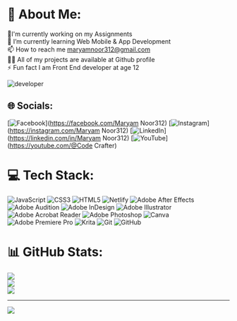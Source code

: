 
# 💫 About Me:
🔭I'm currently working on my Assignments<br>🌱 I’m currently learning Web Mobile & App Development<br>📫 How to reach me maryamnoor312@gmail.com<br>👨‍💻 All of my projects are available at Github profile<br>⚡ Fun fact I am Front End developer at age 12

![developer](https://github.com/user-attachments/assets/2bb5a04d-bbf0-488b-be1e-e15c6da73f1f)
## 🌐 Socials:
[![Facebook](https://img.shields.io/badge/Facebook-%231877F2.svg?logo=Facebook&logoColor=white)](https://facebook.com/Maryam Noor312) [![Instagram](https://img.shields.io/badge/Instagram-%23E4405F.svg?logo=Instagram&logoColor=white)](https://instagram.com/Maryam Noor312) [![LinkedIn](https://img.shields.io/badge/LinkedIn-%230077B5.svg?logo=linkedin&logoColor=white)](https://linkedin.com/in/Maryam Noor312) [![YouTube](https://img.shields.io/badge/YouTube-%23FF0000.svg?logo=YouTube&logoColor=white)](https://youtube.com/@Code Crafter) 




# 💻 Tech Stack:
![JavaScript](https://img.shields.io/badge/javascript-%23323330.svg?style=for-the-badge&logo=javascript&logoColor=%23F7DF1E) ![CSS3](https://img.shields.io/badge/css3-%231572B6.svg?style=for-the-badge&logo=css3&logoColor=white) ![HTML5](https://img.shields.io/badge/html5-%23E34F26.svg?style=for-the-badge&logo=html5&logoColor=white) ![Netlify](https://img.shields.io/badge/netlify-%23000000.svg?style=for-the-badge&logo=netlify&logoColor=#00C7B7) ![Adobe After Effects](https://img.shields.io/badge/Adobe%20After%20Effects-9999FF.svg?style=for-the-badge&logo=Adobe%20After%20Effects&logoColor=white) ![Adobe Audition](https://img.shields.io/badge/Adobe%20Audition-9999FF.svg?style=for-the-badge&logo=Adobe%20Audition&logoColor=white) ![Adobe InDesign](https://img.shields.io/badge/Adobe%20InDesign-49021F?style=for-the-badge&logo=adobeindesign&logoColor=FF3366) ![Adobe Illustrator](https://img.shields.io/badge/adobe%20illustrator-%23FF9A00.svg?style=for-the-badge&logo=adobe%20illustrator&logoColor=white) ![Adobe Acrobat Reader](https://img.shields.io/badge/Adobe%20Acrobat%20Reader-EC1C24.svg?style=for-the-badge&logo=Adobe%20Acrobat%20Reader&logoColor=white) ![Adobe Photoshop](https://img.shields.io/badge/adobe%20photoshop-%2331A8FF.svg?style=for-the-badge&logo=adobe%20photoshop&logoColor=white) ![Canva](https://img.shields.io/badge/Canva-%2300C4CC.svg?style=for-the-badge&logo=Canva&logoColor=white) ![Adobe Premiere Pro](https://img.shields.io/badge/Adobe%20Premiere%20Pro-9999FF.svg?style=for-the-badge&logo=Adobe%20Premiere%20Pro&logoColor=white) ![Krita](https://img.shields.io/badge/Krita-203759?style=for-the-badge&logo=krita&logoColor=EEF37B) ![Git](https://img.shields.io/badge/git-%23F05033.svg?style=for-the-badge&logo=git&logoColor=white) ![GitHub](https://img.shields.io/badge/github-%23121011.svg?style=for-the-badge&logo=github&logoColor=white)
# 📊 GitHub Stats:
![](https://github-readme-stats.vercel.app/api?username=MaryamNoor312&theme=dark&hide_border=false&include_all_commits=false&count_private=false)<br/>
![](https://github-readme-streak-stats.herokuapp.com/?user=MaryamNoor312&theme=dark&hide_border=false)<br/>
![](https://github-readme-stats.vercel.app/api/top-langs/?username=MaryamNoor312&theme=dark&hide_border=false&include_all_commits=false&count_private=false&layout=compact)

---
[![](https://visitcount.itsvg.in/api?id=MaryamNoor312&icon=0&color=0)](https://visitcount.itsvg.in)

<!-- Proudly created with GPRM ( https://gprm.itsvg.in ) -->
